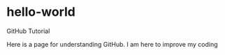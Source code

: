 # hello-world
GitHub Tutorial

Here is a page for understanding GitHub. 
I am here to improve my coding
